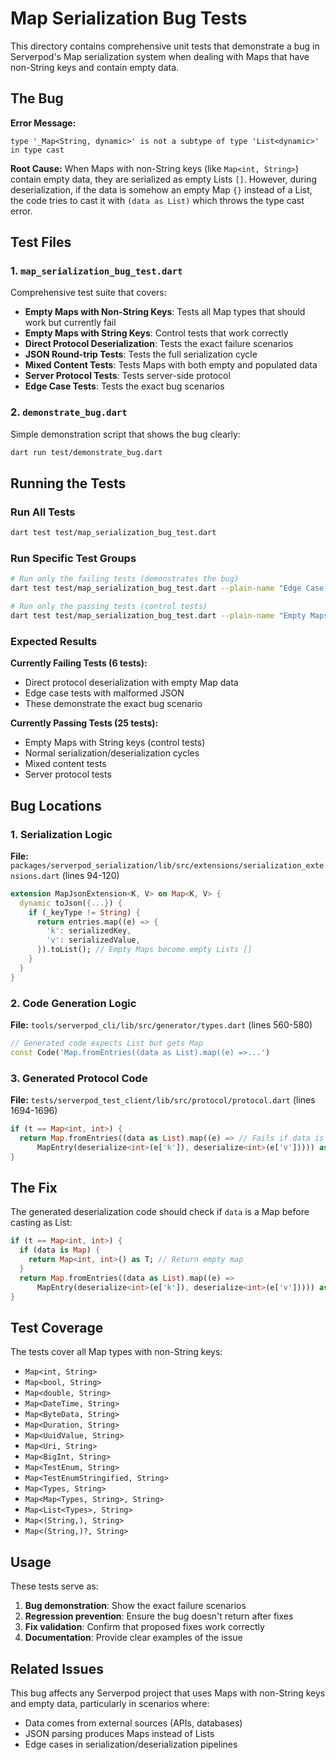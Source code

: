 # Map Serialization Bug Tests

This directory contains comprehensive unit tests that demonstrate a bug in Serverpod's Map serialization system when dealing with Maps that have non-String keys and contain empty data.

## The Bug

**Error Message:**
```
type '_Map<String, dynamic>' is not a subtype of type 'List<dynamic>' in type cast
```

**Root Cause:**
When Maps with non-String keys (like `Map<int, String>`) contain empty data, they are serialized as empty Lists `[]`. However, during deserialization, if the data is somehow an empty Map `{}` instead of a List, the code tries to cast it with `(data as List)` which throws the type cast error.

## Test Files

### 1. `map_serialization_bug_test.dart`
Comprehensive test suite that covers:
- **Empty Maps with Non-String Keys**: Tests all Map types that should work but currently fail
- **Empty Maps with String Keys**: Control tests that work correctly
- **Direct Protocol Deserialization**: Tests the exact failure scenarios
- **JSON Round-trip Tests**: Tests the full serialization cycle
- **Mixed Content Tests**: Tests Maps with both empty and populated data
- **Server Protocol Tests**: Tests server-side protocol
- **Edge Case Tests**: Tests the exact bug scenarios

### 2. `demonstrate_bug.dart`
Simple demonstration script that shows the bug clearly:
```bash
dart run test/demonstrate_bug.dart
```

## Running the Tests

### Run All Tests
```bash
dart test test/map_serialization_bug_test.dart
```

### Run Specific Test Groups
```bash
# Run only the failing tests (demonstrates the bug)
dart test test/map_serialization_bug_test.dart --plain-name "Edge Case Tests"

# Run only the passing tests (control tests)
dart test test/map_serialization_bug_test.dart --plain-name "Empty Maps with String Keys"
```

### Expected Results

**Currently Failing Tests (6 tests):**
- Direct protocol deserialization with empty Map data
- Edge case tests with malformed JSON
- These demonstrate the exact bug scenario

**Currently Passing Tests (25 tests):**
- Empty Maps with String keys (control tests)
- Normal serialization/deserialization cycles
- Mixed content tests
- Server protocol tests

## Bug Locations

### 1. Serialization Logic
**File:** `packages/serverpod_serialization/lib/src/extensions/serialization_extensions.dart` (lines 94-120)

```dart
extension MapJsonExtension<K, V> on Map<K, V> {
  dynamic toJson({...}) {
    if (_keyType != String) {
      return entries.map((e) => {
        'k': serializedKey,
        'v': serializedValue,
      }).toList(); // Empty Maps become empty Lists []
    }
  }
}
```

### 2. Code Generation Logic
**File:** `tools/serverpod_cli/lib/src/generator/types.dart` (lines 560-580)

```dart
// Generated code expects List but gets Map
const Code('Map.fromEntries((data as List).map((e) =>...')
```

### 3. Generated Protocol Code
**File:** `tests/serverpod_test_client/lib/src/protocol/protocol.dart` (lines 1694-1696)

```dart
if (t == Map<int, int>) {
  return Map.fromEntries((data as List).map((e) => // Fails if data is Map
      MapEntry(deserialize<int>(e['k']), deserialize<int>(e['v'])))) as T;
}
```

## The Fix

The generated deserialization code should check if `data` is a Map before casting as List:

```dart
if (t == Map<int, int>) {
  if (data is Map) {
    return Map<int, int>() as T; // Return empty map
  }
  return Map.fromEntries((data as List).map((e) =>
      MapEntry(deserialize<int>(e['k']), deserialize<int>(e['v'])))) as T;
}
```

## Test Coverage

The tests cover all Map types with non-String keys:
- `Map<int, String>`
- `Map<bool, String>`
- `Map<double, String>`
- `Map<DateTime, String>`
- `Map<ByteData, String>`
- `Map<Duration, String>`
- `Map<UuidValue, String>`
- `Map<Uri, String>`
- `Map<BigInt, String>`
- `Map<TestEnum, String>`
- `Map<TestEnumStringified, String>`
- `Map<Types, String>`
- `Map<Map<Types, String>, String>`
- `Map<List<Types>, String>`
- `Map<(String,), String>`
- `Map<(String,)?, String>`

## Usage

These tests serve as:
1. **Bug demonstration**: Show the exact failure scenarios
2. **Regression prevention**: Ensure the bug doesn't return after fixes
3. **Fix validation**: Confirm that proposed fixes work correctly
4. **Documentation**: Provide clear examples of the issue

## Related Issues

This bug affects any Serverpod project that uses Maps with non-String keys and empty data, particularly in scenarios where:
- Data comes from external sources (APIs, databases)
- JSON parsing produces Maps instead of Lists
- Edge cases in serialization/deserialization pipelines
